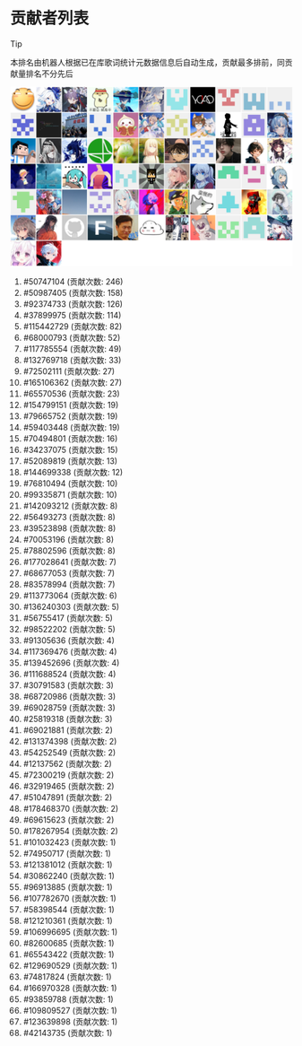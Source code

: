 # 贡献者列表

> [!TIP]
> 本排名由机器人根据已在库歌词统计元数据信息后自动生成，贡献最多排前，同贡献量排名不分先后

![贡献者头像画廊](./CONTRIBUTORS.svg)

1. #50747104 (贡献次数: 246)
2. #50987405 (贡献次数: 158)
3. #92374733 (贡献次数: 126)
4. #37899975 (贡献次数: 114)
5. #115442729 (贡献次数: 82)
6. #68000793 (贡献次数: 52)
7. #117785554 (贡献次数: 49)
8. #132769718 (贡献次数: 33)
9. #72502111 (贡献次数: 27)
10. #165106362 (贡献次数: 27)
11. #65570536 (贡献次数: 23)
12. #154799151 (贡献次数: 19)
13. #79665752 (贡献次数: 19)
14. #59403448 (贡献次数: 19)
15. #70494801 (贡献次数: 16)
16. #34237075 (贡献次数: 15)
17. #52089819 (贡献次数: 13)
18. #144699338 (贡献次数: 12)
19. #76810494 (贡献次数: 10)
20. #99335871 (贡献次数: 10)
21. #142093212 (贡献次数: 8)
22. #56493273 (贡献次数: 8)
23. #39523898 (贡献次数: 8)
24. #70053196 (贡献次数: 8)
25. #78802596 (贡献次数: 8)
26. #177028641 (贡献次数: 7)
27. #68677053 (贡献次数: 7)
28. #83578994 (贡献次数: 7)
29. #113773064 (贡献次数: 6)
30. #136240303 (贡献次数: 5)
31. #56755417 (贡献次数: 5)
32. #98522202 (贡献次数: 5)
33. #91305636 (贡献次数: 4)
34. #117369476 (贡献次数: 4)
35. #139452696 (贡献次数: 4)
36. #111688524 (贡献次数: 4)
37. #30791583 (贡献次数: 3)
38. #68720986 (贡献次数: 3)
39. #69028759 (贡献次数: 3)
40. #25819318 (贡献次数: 3)
41. #69021881 (贡献次数: 2)
42. #131374398 (贡献次数: 2)
43. #54252549 (贡献次数: 2)
44. #12137562 (贡献次数: 2)
45. #72300219 (贡献次数: 2)
46. #32919465 (贡献次数: 2)
47. #51047891 (贡献次数: 2)
48. #178468370 (贡献次数: 2)
49. #69615623 (贡献次数: 2)
50. #178267954 (贡献次数: 2)
51. #101032423 (贡献次数: 1)
52. #74950717 (贡献次数: 1)
53. #121381012 (贡献次数: 1)
54. #30862240 (贡献次数: 1)
55. #96913885 (贡献次数: 1)
56. #107782670 (贡献次数: 1)
57. #58398544 (贡献次数: 1)
58. #121210361 (贡献次数: 1)
59. #106996695 (贡献次数: 1)
60. #82600685 (贡献次数: 1)
61. #65543422 (贡献次数: 1)
62. #129690529 (贡献次数: 1)
63. #74817824 (贡献次数: 1)
64. #166970328 (贡献次数: 1)
65. #93859788 (贡献次数: 1)
66. #109809527 (贡献次数: 1)
67. #123639898 (贡献次数: 1)
68. #42143735 (贡献次数: 1)
